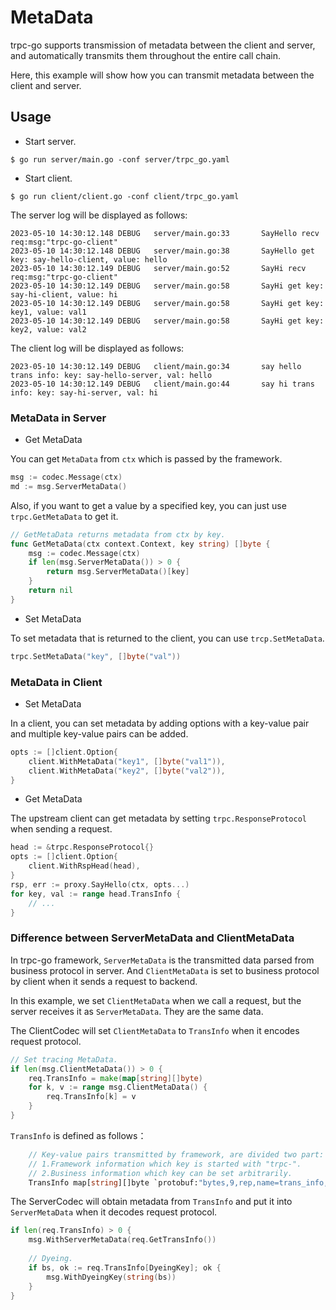 # MetaData
trpc-go supports transmission of metadata between the client and server, and automatically transmits them throughout the entire call chain.

Here, this example will show how you can transmit metadata between the client and server.
## Usage

* Start server.
```shell
$ go run server/main.go -conf server/trpc_go.yaml
```

* Start client.
```shell
$ go run client/client.go -conf client/trpc_go.yaml
```

The server log will be displayed as follows:
```shell
2023-05-10 14:30:12.148 DEBUG   server/main.go:33       SayHello recv req:msg:"trpc-go-client"
2023-05-10 14:30:12.148 DEBUG   server/main.go:38       SayHello get key: say-hello-client, value: hello
2023-05-10 14:30:12.149 DEBUG   server/main.go:52       SayHi recv req:msg:"trpc-go-client"
2023-05-10 14:30:12.149 DEBUG   server/main.go:58       SayHi get key: say-hi-client, value: hi
2023-05-10 14:30:12.149 DEBUG   server/main.go:58       SayHi get key: key1, value: val1
2023-05-10 14:30:12.149 DEBUG   server/main.go:58       SayHi get key: key2, value: val2
```

The client log will be displayed as follows:
```shell
2023-05-10 14:30:12.149 DEBUG   client/main.go:34       say hello trans info: key: say-hello-server, val: hello
2023-05-10 14:30:12.149 DEBUG   client/main.go:44       say hi trans info: key: say-hi-server, val: hi
```

### MetaData in Server

* Get MetaData

You can get `MetaData` from `ctx` which is passed by the framework.
```go
msg := codec.Message(ctx)
md := msg.ServerMetaData()
```

Also, if you want to get a value by a specified key, you can just use `trpc.GetMetaData` to get it.
```go
// GetMetaData returns metadata from ctx by key.
func GetMetaData(ctx context.Context, key string) []byte {
	msg := codec.Message(ctx)
	if len(msg.ServerMetaData()) > 0 {
		return msg.ServerMetaData()[key]
	}
	return nil
}
```
* Set MetaData

To set metadata that is returned to the client, you can use `trcp.SetMetaData`.
```go
trpc.SetMetaData("key", []byte("val"))
```


### MetaData in Client

* Set MetaData

In a client, you can set metadata by adding options with a key-value pair and multiple key-value pairs can be added.

```go
opts := []client.Option{
    client.WithMetaData("key1", []byte("val1")),
    client.WithMetaData("key2", []byte("val2")),
}
```

* Get MetaData

The upstream client can get metadata by setting `trpc.ResponseProtocol` when sending a request.
```go
head := &trpc.ResponseProtocol{}
opts := []client.Option{
    client.WithRspHead(head),
}
rsp, err := proxy.SayHello(ctx, opts...)
for key, val := range head.TransInfo {
	// ...
}
```



### Difference between ServerMetaData and ClientMetaData
In trpc-go framework, `ServerMetaData` is the transmitted data parsed from business protocol in server. And `ClientMetaData` is set to business protocol by client when it sends a request to backend. 

In this example, we set `ClientMetaData` when we call a request, but the server receives it as `ServerMetaData`. They are the same data.

The ClientCodec will set `ClientMetaData` to `TransInfo` when it encodes request protocol.
```go
// Set tracing MetaData.
if len(msg.ClientMetaData()) > 0 {
	req.TransInfo = make(map[string][]byte)
	for k, v := range msg.ClientMetaData() {
		req.TransInfo[k] = v
	}
}
```

`TransInfo` is defined as follows：
```protobuf
	// Key-value pairs transmitted by framework, are divided two part:
	// 1.Framework information which key is started with "trpc-".
	// 2.Business information which key can be set arbitrarily.
	TransInfo map[string][]byte `protobuf:"bytes,9,rep,name=trans_info,json=transInfo,proto3" json:"trans_info,omitempty" protobuf_key:"bytes,1,opt,name=key,proto3" protobuf_val:"bytes,2,opt,name=value,proto3"`
```

The ServerCodec will obtain metadata from `TransInfo` and put it into `ServerMetaData` when it decodes request protocol.
```go
if len(req.TransInfo) > 0 {
	msg.WithServerMetaData(req.GetTransInfo())
	
	// Dyeing.
	if bs, ok := req.TransInfo[DyeingKey]; ok {
		msg.WithDyeingKey(string(bs))
	}
}
```

